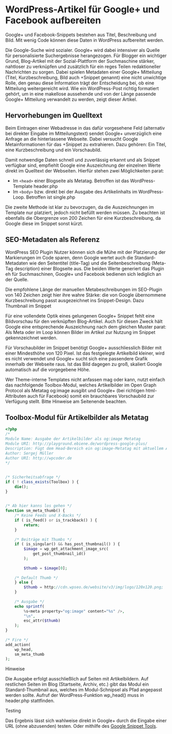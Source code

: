 ﻿# WordPress-Artikel für Google+ und Facebook aufbereiten

Google+ und Facebook-Snippets bestehen aus Titel, Beschreibung und Bild. Mit wenig Code können diese Daten in WordPress aufbereitet werden.

Die Google-Suche wird sozialer. Google+ wird dabei intensiver als Quelle für personalisierte Suchergebnisse herangezogen. Für Blogger ein wichtiger Grund, Blog-Artikel mit der Sozial-Plattform der Suchmaschine stärker, nahtloser zu verknüpfen und zusätzlich für ein reges Teilen redaktioneller Nachrichten zu sorgen. Dabei spielen Metadaten einer Google+ Mitteilung (Titel, Kurzbeschreibung, Bild auch +Snippet genannt) eine nicht unwichtige Rolle, den genau diese Information trägt der Entscheidung bei, ob eine Mitteilung weitergereicht wird. Wie ein WordPress-Post richtig formatiert gehört, um in eine makellose aussehende und von der Länge passende Google+ Mitteilung verwandelt zu werden, zeigt dieser Artikel.

## Hervorhebungen im Quelltext

Beim Eintragen einer Webadresse in das dafür vorgesehene Feld (alternativ bei direkter Eingabe im Mitteilungstext) sendet Google+ unverzüglich eine Anfrage an die hinterlassene Webseite. Dabei versucht Google Metainformationen für das +Snippet zu extrahieren. Dazu gehören: Ein Titel, eine Kurzbeschreibung und ein Vorschaubild.

Damit notwendige Daten schnell und zuverlässig erkannt und als Snippet verfügbar sind, empfiehlt Google eine Auszeichnung der einzelnen Werte direkt im Quelltext der Webseiten. Hierfür stehen zwei Möglichkeiten parat:

* Im `<head>` einer Blogseite als Metatag. Betroffen ist das WordPress-Template header.php
* Im `<body>` bzw. direkt bei der Ausgabe des Artikelinhalts im WordPress-Loop. Betroffen ist single.php

Die zweite Methode ist klar zu bevorzugen, da die Auszeichnungen im Template nur platziert, jedoch nicht befüllt werden müssen. Zu beachten ist ebenfalls die Obergrenze von 200 Zeichen für eine Kurzbeschreibung, da Google diese im Snippet sonst kürzt.

## SEO-Metadaten als Referenz

WordPress SEO Plugin Nutzer können sich die Mühe mit der Platzierung der Markierungen im Code sparen, denn Google wertet auch die Standard-Metadaten wie den Seitentitel (title-Tag) und die Seitenbeschreibung (Meta-Tag description) einer Blogseite aus. Die beiden Werte generiert das Plugin eh für Suchmaschinen, Google+ und Facebook bedienen sich lediglich an der Quelle.

Die empfohlene Länge der manuellen Metabeschreibungen im SEO-Plugin von 140 Zeichen zeigt hier ihre wahre Stärke: die von Google übernommene Kurzbeschreibung passt ausgezeichnet ins Snippet-Design. Dazu Thumbnail im Snippet

Für eine vollendete Optik eines gelungenen Google+ Snippet fehlt eine Bildvorschau für den verknüpften Blog-Artikel. Auch für diesen Zweck hält Google eine entsprechende Auszeichnung nach dem gleichen Muster parat: Als Meta oder im Loop können Bilder im Artikel zur Nutzung im Snippet gekennzeichnet werden.

Für Vorschaubilder im Snippet benötigt Google+ ausschliesslich Bilder mit einer Mindesthöhe von 120 Pixel. Ist das festgelegte Artikelbild kleiner, wird es nicht verwendet und Google+ sucht sich eine passendere Grafik innerhalb der Webseite raus. Ist das Bild dagegen zu groß, skaliert Google automatisch auf die vorgegebene Höhe.

Wer Theme-interne Templates nicht anfassen mag oder kann, nutzt einfach das nachfolgende Toolbox-Modul, welches Artikelbilder im Open Graph Protocol als Metatag og:image ausgibt und Google+ (bei richtigen html-Attributen auch für Facebook) somit ein brauchbares Vorschaubild zur Verfügung stellt. Bitte Hinweise am Seitenende beachten.

## Toolbox-Modul für Artikelbilder als Metatag

```php
<?php
/*
Module Name: Ausgabe der Artikelbilder als og:image Metatag
Module URI: http://playground.ebiene.de/wordpress-google-plus/
Description: Fügt dem Head-Bereich ein og:image-Metatag mit aktuellem Artikelbild zu. [Frontend]
Author: Sergej Müller
Author URI: http://wpcoder.de
*/
 
 
/* Sicherheitsabfrage */
if ( ! class_exists(Toolbox) ) {
	die();
}
 
 
/* Ab hier kanns los gehen */
function sm_meta_thumb() {
	/* Keine Feeds und X-Backs */
	if ( is_feed() or is_trackback() ) {
		return;
	}
 
	/* Beiträge mit Thumbs */
	if ( is_singular() && has_post_thumbnail() ) {
		$image = wp_get_attachment_image_src(
			get_post_thumbnail_id()
		);
 
		$thumb = $image[0];
 
	/* Default Thumb */
	} else {
		$thumb = http://cdn.wpseo.de/website/v3/img/logo/120x120.png;
	}
 
	/* Ausgabe */
	echo sprintf(
		%s<meta property="og:image" content="%s" />,
		"\n",
		esc_attr($thumb)
	);
}
 
/* Fire */
add_action(
	wp_head,
	sm_meta_thumb
);
```

Hinweise

Die Ausgabe erfolgt ausschließlich auf Seiten mit Artikelbildern. Auf restlichen Seiten im Blog (Startseite, Archiv, etc.) gibt das Modul ein Standard-Thumbnail aus, welches im Modul-Schnipsel als Pfad angepasst werden sollte.
Aufruf der WordPress-Funktion wp_head() muss in header.php stattfinden.

Testing

Das Ergebnis lässt sich wahlweise direkt in Google+ durch die Eingabe einer URL (ohne abzusenden) testen. Oder mithilfe des [Google Snippet Tools](https://search.google.com/structured-data/testing-tool/u/0/).